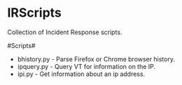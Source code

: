 IRScripts
=========

Collection of Incident Response scripts.

#Scripts#

 * bhistory.py  - Parse Firefox or Chrome browser history.
 * ipquery.py   - Query VT for information on the IP.
 * ipi.py       - Get information about an ip address.
